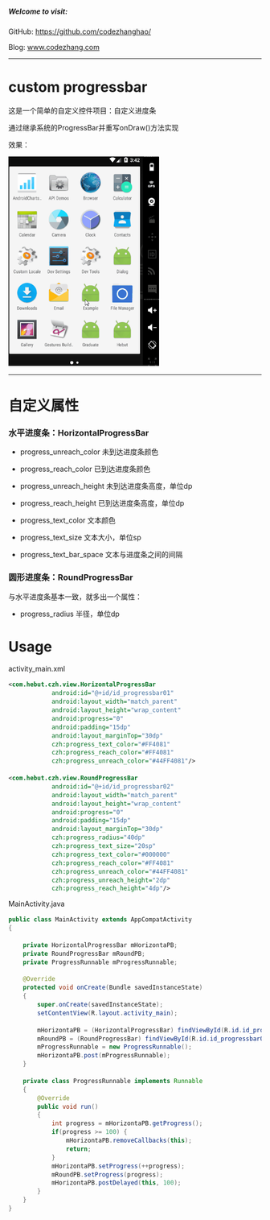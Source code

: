 ##### Welcome to visit:

GitHub: https://github.com/codezhanghao/

Blog: www.codezhang.com

---

# custom progressbar

这是一个简单的自定义控件项目：自定义进度条

通过继承系统的ProgressBar并重写onDraw()方法实现

效果：
<div class='row'>
        <img src='./customprogressbar.gif' width="300px"/>
</div>

---

# 自定义属性

### 水平进度条：HorizontalProgressBar

* progress_unreach_color  未到达进度条颜色

* progress_reach_color  已到达进度条颜色

* progress_unreach_height  未到达进度条高度，单位dp

* progress_reach_height  已到达进度条高度，单位dp

* progress_text_color  文本颜色

* progress_text_size  文本大小，单位sp

* progress_text_bar_space  文本与进度条之间的间隔

### 圆形进度条：RoundProgressBar

与水平进度条基本一致，就多出一个属性：

* progress_radius  半径，单位dp

# Usage

activity_main.xml

```xml
<com.hebut.czh.view.HorizontalProgressBar
            android:id="@+id/id_progressbar01"
            android:layout_width="match_parent"
            android:layout_height="wrap_content"
            android:progress="0"
            android:padding="15dp"
            android:layout_marginTop="30dp"
            czh:progress_text_color="#FF4081"
            czh:progress_reach_color="#FF4081"
            czh:progress_unreach_color="#44FF4081"/>
            
<com.hebut.czh.view.RoundProgressBar
            android:id="@+id/id_progressbar02"
            android:layout_width="match_parent"
            android:layout_height="wrap_content"
            android:progress="0"
            android:padding="15dp"
            android:layout_marginTop="30dp"
            czh:progress_radius="40dp"
            czh:progress_text_size="20sp"
            czh:progress_text_color="#000000"
            czh:progress_reach_color="#FF4081"
            czh:progress_unreach_color="#44FF4081"
            czh:progress_unreach_height="2dp"
            czh:progress_reach_height="4dp"/>
```

MainActivity.java

```java
public class MainActivity extends AppCompatActivity
{

    private HorizontalProgressBar mHorizontaPB;
    private RoundProgressBar mRoundPB;
    private ProgressRunnable mProgressRunnable;

    @Override
    protected void onCreate(Bundle savedInstanceState)
    {
        super.onCreate(savedInstanceState);
        setContentView(R.layout.activity_main);

        mHorizontaPB = (HorizontalProgressBar) findViewById(R.id.id_progressbar01);
        mRoundPB = (RoundProgressBar) findViewById(R.id.id_progressbar02);
        mProgressRunnable = new ProgressRunnable();
        mHorizontaPB.post(mProgressRunnable);
    }

    private class ProgressRunnable implements Runnable
    {
        @Override
        public void run()
        {
            int progress = mHorizontaPB.getProgress();
            if(progress >= 100) {
                mHorizontaPB.removeCallbacks(this);
                return;
            }
            mHorizontaPB.setProgress(++progress);
            mRoundPB.setProgress(progress);
            mHorizontaPB.postDelayed(this, 100);
        }
    }
}
```
